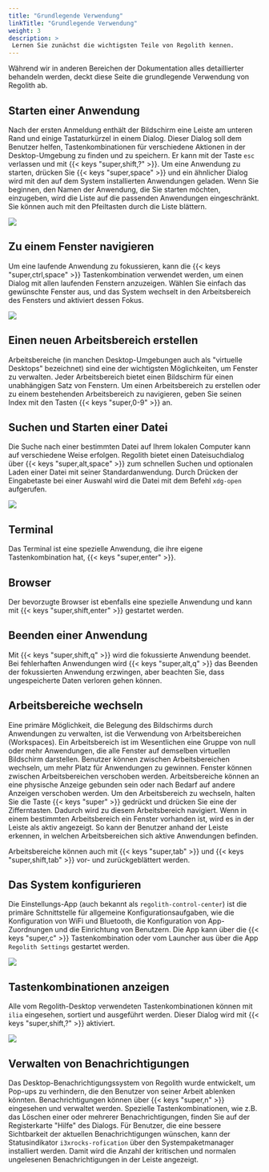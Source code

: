 ```yaml
---
title: "Grundlegende Verwendung"
linkTitle: "Grundlegende Verwendung"
weight: 3
description: >
 Lernen Sie zunächst die wichtigsten Teile von Regolith kennen.
---
```


Während wir in anderen Bereichen der Dokumentation alles detaillierter behandeln werden, deckt diese Seite die grundlegende Verwendung von Regolith ab.

## Starten einer Anwendung

Nach der ersten Anmeldung enthält der Bildschirm eine Leiste am unteren Rand und einige Tastaturkürzel in einem Dialog. Dieser Dialog soll dem Benutzer helfen, Tastenkombinationen für verschiedene Aktionen in der Desktop-Umgebung zu finden und zu speichern. Er kann mit der Taste `esc` verlassen und mit {{< keys "super,shift,?" >}}. Um eine Anwendung zu
starten, drücken Sie {{< keys "super,space" >}} und ein ähnlicher Dialog wird mit den auf dem System installierten Anwendungen geladen. Wenn Sie beginnen, den Namen der Anwendung, die Sie starten möchten, einzugeben, wird die Liste auf die passenden Anwendungen eingeschränkt. Sie können auch mit den Pfeiltasten durch die Liste blättern.

![](/images/v-tour/regolith-ilia-apps.png)

## Zu einem Fenster navigieren

Um eine laufende Anwendung zu fokussieren, kann die {{< keys "super,ctrl,space" >}} Tastenkombination verwendet werden, um einen Dialog mit allen laufenden Fenstern anzuzeigen. Wählen Sie einfach das gewünschte Fenster aus, und das System wechselt in den Arbeitsbereich des Fensters und aktiviert dessen Fokus.

![](/images/v-tour/regolith-ilia-windows.png)

## Einen neuen Arbeitsbereich erstellen

Arbeitsbereiche (in manchen Desktop-Umgebungen auch als "virtuelle Desktops" bezeichnet) sind eine der wichtigsten Möglichkeiten, um Fenster zu verwalten. Jeder Arbeitsbereich bietet einen Bildschirm für einen unabhängigen Satz von Fenstern. Um einen Arbeitsbereich zu erstellen oder zu einem bestehenden Arbeitsbereich zu navigieren, geben Sie seinen
Index mit den Tasten {{< keys "super,0-9" >}} an.

## Suchen und Starten einer Datei

Die Suche nach einer bestimmten Datei auf Ihrem lokalen Computer kann auf verschiedene Weise erfolgen. Regolith bietet einen Dateisuchdialog über {{< keys "super,alt,space" >}} zum schnellen Suchen und optionalen Laden einer Datei mit seiner Standardanwendung. Durch Drücken der Eingabetaste bei einer Auswahl wird die Datei mit dem Befehl `xdg-open` aufgerufen.

![](/images/v-tour/regolith-ilia-files.png)

## Terminal

Das Terminal ist eine spezielle Anwendung, die ihre eigene Tastenkombination hat, {{< keys "super,enter" >}}.

## Browser

Der bevorzugte Browser ist ebenfalls eine spezielle Anwendung und kann mit {{< keys "super,shift,enter" >}} gestartet werden.

## Beenden einer Anwendung

Mit {{< keys "super,shift,q" >}} wird die fokussierte Anwendung beendet. Bei fehlerhaften Anwendungen wird {{<
keys "super,alt,q" >}} das Beenden der fokussierten Anwendung erzwingen, aber beachten Sie, dass ungespeicherte Daten
verloren gehen können.

## Arbeitsbereiche wechseln

Eine primäre Möglichkeit, die Belegung des Bildschirms durch Anwendungen zu verwalten, ist die Verwendung von Arbeitsbereichen (Workspaces). Ein Arbeitsbereich ist im Wesentlichen eine Gruppe von null oder mehr Anwendungen, die alle Fenster auf demselben virtuellen Bildschirm darstellen. Benutzer können zwischen Arbeitsbereichen wechseln, um mehr
Platz für Anwendungen zu gewinnen. Fenster können zwischen Arbeitsbereichen verschoben werden. Arbeitsbereiche können an eine physische Anzeige gebunden sein oder nach Bedarf auf andere Anzeigen verschoben werden. Um den Arbeitsbereich zu wechseln, halten Sie die Taste {{< keys "super" >}} gedrückt und drücken Sie eine der Zifferntasten. Dadurch wird zu diesem Arbeitsbereich navigiert. Wenn in einem bestimmten Arbeitsbereich ein Fenster vorhanden ist, wird es in der Leiste als aktiv angezeigt. So kann der Benutzer anhand der Leiste erkennen, in welchen Arbeitsbereichen sich aktive Anwendungen befinden.

Arbeitsbereiche können auch mit {{< keys "super,tab" >}} und {{< keys "super,shift,tab" >}} vor- und zurückgeblättert werden.

## Das System konfigurieren

Die Einstellungs-App (auch bekannt als `regolith-control-center`) ist die primäre Schnittstelle für allgemeine Konfigurationsaufgaben, wie die Konfiguration von WiFi und Bluetooth, die Konfiguration von App-Zuordnungen und die Einrichtung von Benutzern. Die App kann über die {{< keys "super,c" >}} Tastenkombination oder vom Launcher aus über die App `Regolith Settings` gestartet werden.

![](/images/v-tour/regolith-gnome-settings.png)

## Tastenkombinationen anzeigen

Alle vom Regolith-Desktop verwendeten Tastenkombinationen können mit `ilia` eingesehen, sortiert und ausgeführt werden. Dieser Dialog wird mit {{< keys "super,shift,?" >}} aktiviert.

![](/images/v-tour/regolith-ilia-keybindings.png)

## Verwalten von Benachrichtigungen

Das Desktop-Benachrichtigungssystem von Regolith wurde entwickelt, um Pop-ups zu verhindern, die den Benutzer von seiner Arbeit ablenken könnten. Benachrichtigungen können über {{< keys "super,n" >}} eingesehen und verwaltet werden. Spezielle Tastenkombinationen, wie z.B. das Löschen einer oder mehrerer Benachrichtigungen, finden Sie auf der Registerkarte "Hilfe" des Dialogs. Für Benutzer, die eine bessere Sichtbarkeit der aktuellen Benachrichtigungen wünschen, kann der Statusindikator `i3xrocks-rofication` über den Systempaketmanager installiert werden. Damit wird die Anzahl der kritischen und normalen ungelesenen Benachrichtigungen in der Leiste angezeigt.
